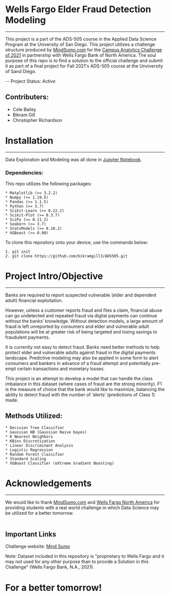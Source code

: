 # Wells Fargo Elder Fraud Detection Modeling
---------------------------

This project is a part of the ADS-505 course in the Applied Data Science Program at the University of San Diego. This project utilizes a challenge structure produced by [MindSumo.com](https://www.mindsumo.com/) for the [Campus Analytics Challenge of 2021](https://www.mindsumo.com/contests/campus-analytics-challenge-2021) in partnership with Wells Fargo Bank of North America.  The soul purpose of this repo is to find a solution to the official challenge and submit it as part of a final project for Fall 2021's ADS-505 course at the Unviversity of Sand Diego.

-- Project Status: Active

## Contributers: 
* Cole Bailey
* Bikram Gill
* Christopher Richardson


# Installation
---------------------------
Data Exploration and Modeling was all done in [Jupyter Notebook](https://jupyter.org/).

### Dependencies:

This repo utilizes the following packages:

	* Matplotlib (>= 3.2.2)
	* Numpy (>= 1.19.5)
	* Pandas (>= 1.1.5)
	* Python (>= 3.7)
	* Scikit-Learn (>= 0.22.2)
	* Scikit-Plot (>= 0.3.7)
	* SciPy (>= 0.11.2)
	* Seaborn (>= 3.7)
	* StatsModels (>= 0.10.2)
	* XGBoost (>= 0.90)

To clone this repository onto your device, use the commands below:

	1. git init
	2. git clone https://github.com/bikramgill3/ADS505.git 



# Project Intro/Objective
---------------------------
Banks are required to report suspected vulnerable (elder and dependent adult) financial exploitation.

However, unless a customer reports fraud and files a claim, financial abuse can go undetected and repeated fraud via digital payments can continue without the banks’ knowledge. Without detection models, a large amount of fraud is left unreported by consumers and elder and vulnerable adult populations will be at greater risk of being targeted and losing savings to fraudulent payments.

It is currently not easy to detect fraud. Banks need better methods to help protect elder and 
vulnerable adults against fraud in the digital payments landscape. Predictive modeling may also be 
applied in some form to alert consumers and bankers in advance of a fraud attempt and potentially 
pre-empt certain transactions and monetary losses.

This project is an attempt to develop a model that can handle the class imbalance in this dataset (where cases of
fraud are the strong minority). F1 is the measure of choice that the bank would like to maximize, 
balancing the ability to detect fraud with the number of ‘alerts’ (predictions of Class 1) made. 


## Methods Utilized:
	* Decision Tree Classifier
	* Gaussian NB (Gaussian Naive bayes)
	* K Nearest Neighbors
	* KBins Discretization
	* Linear Discriminant Analysis
	* Logistic Regression
	* Random Forest Classifier
	* Standard Scaling
	* XGBoost Classifier (eXtreme Gradient Boosting)



# Acknowledgements
---------------------------
We would like to thank [MindSumo.com](https://www.mindsumo.com/) and [Wells Fargo North America](https://www.wellsfargo.com/) for providing students with a real world challenge in which Data Science may be utilized for a better tomorrow.
<br><br>
## Important Links
Challenge website: [Mind Sumo](https://www.mindsumo.com/contests/campus-analytics-challenge-2021)

Note: Dataset included in this repository is "proprietary to Wells Fargo and it may not used for any other purpose than to provide a Solution in this Challenge" (Wells Fargo Bank, N.A., 2021).

# For a better tomorrow!







